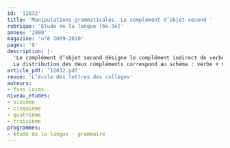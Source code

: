 ```yaml
---
id: '12032'
title: 'Manipulations grammaticales. Le complément d’objet second '
rubrique: 'Étude de la langue [6e-3e]'
annee: '2009'
magazine: 'n°8 2009-2010'
pages: '8'
description: |-
  'Le complément d’objet second désigne le complément indirect de verbe qui suit – le plus souvent – un complément d’objet direct. Il remplace l’ancienne appellation de  « complément d’attribution » qui était trop restrictive. En effet, la notion de bénéficiaire ou de destinataire de l’objet de l’action n’est qu’une possibilité de représentation parmi d’autres : « emprunter de l’argent à quelqu’un », « destituer quelqu’un de quelque chose » sont aussi des exemples de construction avec un COS.
  La distribution des deux compléments correspond au schéma : verbe + COD + COS (« demander de l’argent à quelqu’un », « prêter de l’argent à quelqu’un ») ou, parfois, à : verbe + COI + COS (« parler d’argent à quelqu’un »). Les manipulations successives proposées par les exercices figurant dans cet article favorisent un questionnement qui fera émerger des règles de fonctionnement du système opérantes.'
article_pdf: '12032.pdf'
revue: 'L’école des lettres des collèges'
auteurs:
- Yves Lucas
niveau_etudes:
- sixième
- cinquième
- quatrième
- troisième
programmes:
- étude de la langue - grammaire
---
```

